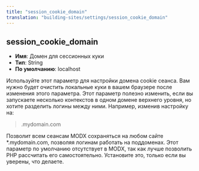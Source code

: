 ```yaml
---
title: "session_cookie_domain"
translation: "building-sites/settings/session_cookie_domain"
---
```


## session_cookie_domain

-   **Имя**: Домен для сессионных куки
-   **Тип**: String
-   **По умолчанию**: localhost

Используйте этот параметр для настройки домена cookie сеанса.
Вам нужно будет очистить локальные куки в вашем браузере после изменения этого параметра.
Этот параметр полезно изменить, если вы запускаете несколько контекстов в одном домене верхнего уровня, но хотите разделить логины между ними. Например, изменив настройку на:

> .mydomain.com

Позволит всем сеансам MODX сохраняться на любом сайте \*.mydomain.com, позволяя логинам работать на поддоменах.
Этот параметр по умолчанию отсутствует в MODX, так как лучше позволить PHP рассчитать его самостоятельно. Установите это, только если вы уверены, что делаете.
